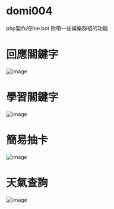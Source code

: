 # domi004
php製作的line bot 附帶一些娛樂群組的功能<br>

# 回應關鍵字
![image](https://i.imgur.com/6xtr63F.png)
<br>

# 學習關鍵字
![image](https://i.imgur.com/rZQJRwB.png)
<br>
# 簡易抽卡
![image](https://i.imgur.com/eqKbju3.png)
<br>
# 天氣查詢
![image](https://i.imgur.com/vFJM3Eu.png)

